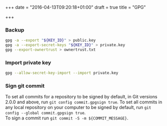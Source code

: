 +++
date = "2016-04-13T09:20:18+01:00"
draft = true
title = "GPG"

+++

### Backup
```bash
gpg -a --export "${KEY_ID}" > public.key
gpg -a --export-secret-keys "${KEY_ID}" > private.key
gpg --export-ownertrust > ownertrust.txt
```

### Import private key
```bash
gpg --allow-secret-key-import --import private.key
```

### Sign git commit
To set all commits for a repository to be signed by default, in Git versions 2.0.0 and above, run `git config commit.gpgsign true`. To set all commits in any local repository on your computer to be signed by default, run `git config --global commit.gpgsign true`.  
To sign a commit run `git commit -S -m ${COMMIT_MESSAGE}`.
